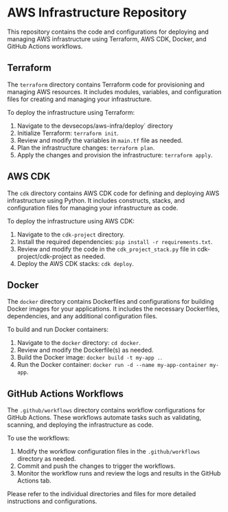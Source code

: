 # AWS Infrastructure Repository

This repository contains the code and configurations for deploying and managing AWS infrastructure using Terraform, AWS CDK, Docker, and GitHub Actions workflows.

## Terraform

The `terraform` directory contains Terraform code for provisioning and managing AWS resources. It includes modules, variables, and configuration files for creating and managing your infrastructure.

To deploy the infrastructure using Terraform:

1. Navigate to the devsecops/aws-infra/deploy` directory
2. Initialize Terraform: `terraform init`.
3. Review and modify the variables in `main.tf` file as needed.
4. Plan the infrastructure changes: `terraform plan`.
5. Apply the changes and provision the infrastructure: `terraform apply`.

## AWS CDK

The `cdk` directory contains AWS CDK code for defining and deploying AWS infrastructure using Python. It includes constructs, stacks, and configuration files for managing your infrastructure as code.

To deploy the infrastructure using AWS CDK:

1. Navigate to the `cdk-project` directory.
2. Install the required dependencies: `pip install -r requirements.txt`.
3. Review and modify the code in the `cdk_project_stack.py` file in cdk-project/cdk-project as needed.
4. Deploy the AWS CDK stacks: `cdk deploy`.

## Docker

The `docker` directory contains Dockerfiles and configurations for building Docker images for your applications. It includes the necessary Dockerfiles, dependencies, and any additional configuration files.

To build and run Docker containers:

1. Navigate to the `docker` directory: `cd docker`.
2. Review and modify the Dockerfile(s) as needed.
3. Build the Docker image: `docker build -t my-app .`.
4. Run the Docker container: `docker run -d --name my-app-container my-app`.

## GitHub Actions Workflows

The `.github/workflows` directory contains workflow configurations for GitHub Actions. These workflows automate tasks such as validating, scanning, and deploying the infrastructure as code.

To use the workflows:

1. Modify the workflow configuration files in the `.github/workflows` directory as needed.
2. Commit and push the changes to trigger the workflows.
3. Monitor the workflow runs and review the logs and results in the GitHub Actions tab.

Please refer to the individual directories and files for more detailed instructions and configurations.


